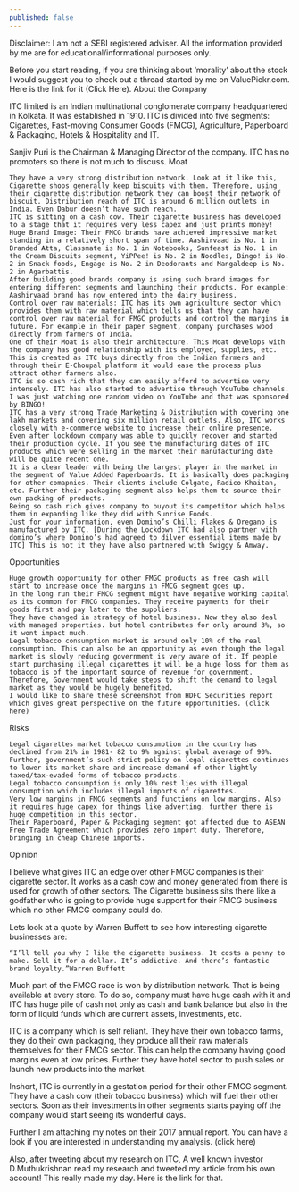 ```yaml
---
published: false
---
```

Disclaimer: I am not a SEBI registered adviser. All the information provided by me are for educational/informational purposes only.

Before you start reading, if you are thinking about ‘morality’ about the stock I would suggest you to check out a thread started by me on ValuePickr.com. Here is the link for it (Click Here).
About the Company

ITC limited is an Indian multinational conglomerate company headquartered in Kolkata. It was established in 1910. ITC is divided into five segments: Cigarettes, Fast-moving Consumer Goods (FMCG), Agriculture, Paperboard & Packaging, Hotels & Hospitality and IT.

Sanjiv Puri is the Chairman & Managing Director of the company. ITC has no promoters so there is not much to discuss.
Moat

    They have a very strong distribution network. Look at it like this, Cigarette shops generally keep biscuits with them. Therefore, using their cigarette distribution network they can boost their network of biscuit. Distribution reach of ITC is around 6 million outlets in India. Even Dabur doesn’t have such reach.
    ITC is sitting on a cash cow. Their cigarette business has developed to a stage that it requires very less capex and just prints money!
    Huge Brand Image: Their FMCG brands have achieved impressive market standing in a relatively short span of time. Aashirvaad is No. 1 in Branded Atta, Classmate is No. 1 in Notebooks, Sunfeast is No. 1 in the Cream Biscuits segment, YiPPee! is No. 2 in Noodles, Bingo! is No. 2 in Snack foods, Engage is No. 2 in Deodorants and Mangaldeep is No. 2 in Agarbattis.
    After building good brands company is using such brand images for entering different segments and launching their products. For example: Aashirvaad brand has now entered into the dairy business.
    Control over raw materials: ITC has its own agriculture sector which provides them with raw material which tells us that they can have control over raw material for FMGC products and control the margins in future. For example in their paper segment, company purchases wood directly from farmers of India.
    One of their Moat is also their architecture. This Moat develops with the company has good relationship with its employed, supplies, etc. This is created as ITC buys directly from the Indian farmers and through their E-Choupal platform it would ease the process plus attract other farmers also.
    ITC is so cash rich that they can easily afford to advertise very intensely. ITC has also started to advertise through YouTube channels. I was just watching one random video on YouTube and that was sponsored by BINGO!
    ITC has a very strong Trade Marketing & Distribution with covering one lakh markets and covering six million retail outlets. Also, ITC works closely with e-commerce website to increase their online presence.
    Even after lockdown company was able to quickly recover and started their production cycle. If you see the manufacturing dates of ITC products which were selling in the market their manufacturing date will be quite recent one.
    It is a clear leader with being the largest player in the market in the segment of Value Added Paperboards. It is basically does packaging for other comapnies. Their clients include Colgate, Radico Khaitan, etc. Further their packaging segment also helps them to source their own packing of products.
    Being so cash rich gives company to buyout its competitor which helps them in expanding like they did with Sunrise Foods.
    Just for your information, even Domino’s Chilli Flakes & Oregano is manufactured by ITC. [During the Lockdown ITC had also partner with domino’s where Domino’s had agreed to dilver essential items made by ITC] This is not it they have also partnered with Swiggy & Amway.

Opportunities

    Huge growth opportunity for other FMGC products as free cash will start to increase once the margins in FMCG segment goes up.
    In the long run their FMCG segment might have negative working capital as its common for FMCG companies. They receive payments for their goods first and pay later to the suppliers.
    They have changed in strategy of hotel business. Now they also deal with managed properties. but hotel contributes for only around 3%, so it wont impact much.
    Legal tobacco consumption market is around only 10% of the real consumption. This can also be an opportunity as even though the legal market is slowly reducing government is very aware of it. If people start purchasing illegal cigarettes it will be a huge loss for them as tobacco is of the important source of revenue for government. Therefore, Government would take steps to shift the demand to legal market as they would be hugely benefited.
    I would like to share these screenshot from HDFC Securities report which gives great perspective on the future opportunities. (click here)

Risks

    Legal cigarettes market tobacco consumption in the country has declined from 21% in 1981- 82 to 9% against global average of 90%. Further, government’s such strict policy on legal cigarettes continues to lower its market share and increase demand of other lightly taxed/tax-evaded forms of tobacco products.
    Legal tobacco consumption is only 10% rest lies with illegal consumption which includes illegal imports of cigarettes.
    Very low margins in FMCG segments and functions on low margins. Also it requires huge capex for things like adverting. further there is huge competition in this sector.
    Their Paperboard, Paper & Packaging segment got affected due to ASEAN Free Trade Agreement which provides zero import duty. Therefore, bringing in cheap Chinese imports.

Opinion

I believe what gives ITC an edge over other FMGC companies is their cigarette sector. It works as a cash cow and money generated from there is used for growth of other sectors. The Cigarette business sits there like a godfather who is going to provide huge support for their FMCG business which no other FMCG company could do.

Lets look at a quote by Warren Buffett to see how interesting cigarette businesses are:

    “I’ll tell you why I like the cigarette business. It costs a penny to make. Sell it for a dollar. It’s addictive. And there’s fantastic brand loyalty.”Warren Buffett

Much part of the FMCG race is won by distribution network. That is being available at every store. To do so, company must have huge cash with it and ITC has huge pile of cash not only as cash and bank balance but also in the form of liquid funds which are current assets, investments, etc.

ITC is a company which is self reliant. They have their own tobacco farms, they do their own packaging, they produce all their raw materials themselves for their FMCG sector. This can help the company having good margins even at low prices. Further they have hotel sector to push sales or launch new products into the market.

Inshort, ITC is currently in a gestation period for their other FMCG segment. They have a cash cow (their tobacco business) which will fuel their other sectors. Soon as their investments in other segments starts paying off the company would start seeing its wonderful days.

Further I am attaching my notes on their 2017 annual report. You can have a look if you are interested in understanding my analysis. (click here)

Also, after tweeting about my research on ITC, A well known investor D.Muthukrishnan read my research and tweeted my article from his own account! This really made my day. Here is the link for that.